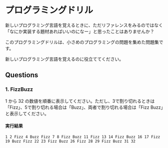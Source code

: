 # プログラミングドリル

新しいプログラミング言語を覚えるときに、ただリファレンスをみるのではなく「なにか実装する題材あればいいのになー」と思ったことはありませんか？

このプログラミングドリルは、小さめのプログラミングの問題を集めた問題集です。

新しいプログラミング言語を覚えるのに役立ててください。


## Questions

### 1. FizzBuzz

1 から 32 の数値を順番に表示してください。ただし、3で割り切れるときは「Fizz」、5で割り切れる場合は「Buzz」、両者で割り切れる場合は「Fizz Buzz」と表示してください。

#### 実行結果

```
1 2 Fizz 4 Buzz Fizz 7 8 Fizz Buzz 11 Fizz 13 14 Fizz Buzz 16 17 Fizz 19 Buzz Fizz 22 23 Fizz Buzz 26 Fizz 28 29 Fizz Buzz 31 32
```

